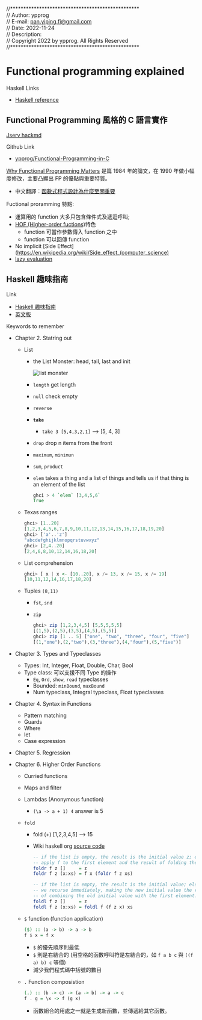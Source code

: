 
//************************************************* <br>
// Author:         ypprog                           <br>
// E-mail:         pan.yiping.fi@gmail.com          <br>
// Date:           2022-11-24                       <br>
// Description:                                     <br>
// Copyright 2022 by ypprog. All Rights Reserved    <br>
//************************************************* <br>

# Functional programming explained

Haskell Links

* [Haskell reference](http://zvon.org/other/haskell/Outputprelude/index.html)

## Functional Programming 風格的 C 語言實作

[Jserv hackmd](https://hackmd.io/@sysprog/c-functional-programming)

Github Link

* [ypprog/Functional-Programming-in-C](https://github.com/ypprog/Functional-Programming-in-C)

[Why Functional Programming Matters](http://www.cs.kent.ac.uk/people/staff/dat/miranda/whyfp90.pdf) 是篇 1984 年的論文，在 1990 年做小幅度修改，主要凸顯出 FP 的優點與重要特質。

* 中文翻譯：[函數式程式設計為什麼至關重要](https://www.byvoid.com/zhs/blog/why-functional-programming)

Fuctional proramming 特點:

* 運算用的 function 大多只包含條件式及遞迴呼叫;
* [HOF (Higher-order fuctions)](https://en.wikipedia.org/wiki/Higher-order_function)特色
  * function 可當作參數傳入 function 之中
  * function 可以回傳 function
* No implicit [Side Effect](https://en.wikipedia.org/wiki/Side_effect_(computer_science)
* [lazy evaluation](https://en.wikipedia.org/wiki/Lazy_evaluation)

## Haskell 趣味指南

Link

* [Haskell 趣味指南](https://learnyouahaskell.mno2.org/)
* [英文版](http://learnyouahaskell.com/chapters)

Keywords to remember

* Chapter 2. Statring out
  * List
    * the List Monster: head, tail, last and init

      ![list monster](http://s3.amazonaws.com/lyah/listmonster.png)

    * `length` get length
    * `null` check empty
    * `reverse`
    * **`take`**
      * `take 3 [5,4,3,2,1]` --> [5, 4, 3]
    * `drop` drop n items from the front
    * `maximum`, `minimun`
    * `sum`, `product`
    * `elem` takes a thing and a list of things and tells us if that thing is an element of the list

      ```Haskell
      ghci > 4 `elem` [3,4,5,6`
      True
      ```
  * Texas ranges

    ```Haskell
    ghci> [1..20]
    [1,2,3,4,5,6,7,8,9,10,11,12,13,14,15,16,17,18,19,20]
    ghci> ['a'..'z']
    "abcdefghijklmnopqrstuvwxyz"
    ghci> [2,4..20]
    [2,4,6,8,10,12,14,16,18,20]
    ```

  * List comprehension

    ```Haskell
    ghci> [ x | x <- [10..20], x /= 13, x /= 15, x /= 19]
    [10,11,12,14,16,17,18,20]
    ```
  * Tuples `(8,11)`
    * `fst`, `snd`
    * `zip`

      ```Haskell
      ghci> zip [1,2,3,4,5] [5,5,5,5,5]
      [(1,5),(2,5),(3,5),(4,5),(5,5)]
      ghci> zip [1 .. 5] ["one", "two", "three", "four", "five"]
      [(1,"one"),(2,"two"),(3,"three"),(4,"four"),(5,"five")]
      ```

* Chapter 3. Types and Typeclasses
  * Types: Int, Integer, Float, Double, Char, Bool
  * Type class: 可以支援不同 Type 的操作
    * `Eq`, `Ord`, `show`, `read` typeclasses
    * Bounded: `minBound`, `maxBound`
    * Num typeclass, Integral typeclass, Float typeclasses

* Chapter 4. Syntax in Functions
  * Pattern matching
  * Guards
  * Where
  * let
  * Case expression

* Chapter 5. Regression

* Chapter 6. Higher Order Functions
  * Curried functions
  * Maps and filter
  * Lambdas (Anonymous function)
    * `(\a -> a + 1) 4` answer is 5
  * `fold`
    * fold (+) [1,2,3,4,5] --> 15
    * Wiki haskell org [source code](https://wiki.haskell.org/Anonymous_function)

      ```Haskell
      -- if the list is empty, the result is the initial value z; else
      -- apply f to the first element and the result of folding the rest
      foldr f z []     = z
      foldr f z (x:xs) = f x (foldr f z xs)

      -- if the list is empty, the result is the initial value; else
      -- we recurse immediately, making the new initial value the result
      -- of combining the old initial value with the first element.
      foldl f z []     = z
      foldl f z (x:xs) = foldl f (f z x) xs
      ```

  * `$` function (function application)

    ```Haskell
    ($) :: (a -> b) -> a -> b
    f $ x = f x
    ```

    * `$` 的優先順序則最低
    * `$` 則是右結合的 (用空格的函數呼叫符是左結合的，如 `f a b c` 與 `((f a) b) c` 等價)
    * 減少我們程式碼中括號的數目

  * `.` Function composistion

    ``` Haskell
    (.) :: (b -> c) -> (a -> b) -> a -> c
    f . g = \x -> f (g x)
    ```

    * 函數組合的用處之一就是生成新函數，並傳遞給其它函數。
